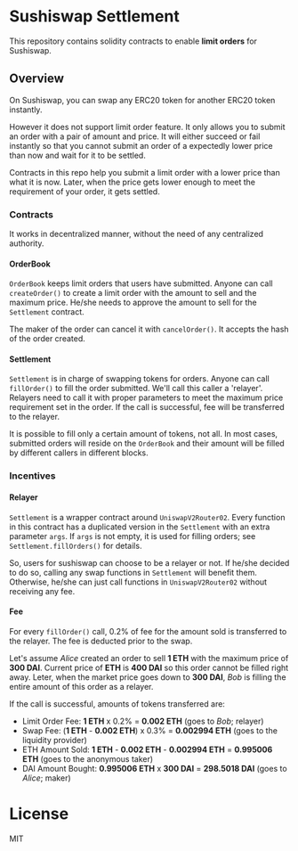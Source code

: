 # Sushiswap Settlement

This repository contains solidity contracts to enable **limit orders** for Sushiswap.

## Overview

On Sushiswap, you can swap any ERC20 token for another ERC20 token instantly.

However it does not support limit order feature. It only allows you to submit an order with a pair of amount and price. It will either succeed or fail instantly so that you cannot submit an order of a expectedly lower price than now and wait for it to be settled.

Contracts in this repo help you submit a limit order with a lower price than what it is now. Later, when the price gets lower enough to meet the requirement of your order, it gets settled.


### Contracts
It works in decentralized manner, without the need of any centralized authority.

#### OrderBook
`OrderBook` keeps limit orders that users have submitted. Anyone can call `createOrder()` to create a limit order with the amount to sell and the maximum price. He/she needs to approve the amount to sell for the `Settlement` contract.

The maker of the order can cancel it with `cancelOrder()`. It accepts the hash of the order created.

#### Settlement
`Settlement` is in charge of swapping tokens for orders. Anyone can call `fillOrder()` to fill the order submitted. We'll call this caller a 'relayer'. Relayers need to call it with proper parameters to meet the maximum price requirement set in the order. If the call is successful, fee will be transferred to the relayer.

It is possible to fill only a certain amount of tokens, not all. In most cases, submitted orders will reside on the `OrderBook` and their amount will be filled by different callers in different blocks.

### Incentives
#### Relayer
`Settlement` is a wrapper contract around `UniswapV2Router02`. Every function in this contract has a duplicated version in the `Settlement` with an extra parameter `args`. If `args` is not empty, it is used for filling orders; see `Settlement.fillOrders()` for details.

So, users for sushiswap can choose to be a relayer or not. If he/she decided to do so, calling any swap functions in `Settlement` will benefit them. Otherwise, he/she can just call functions in `UniswapV2Router02` without receiving any fee.
 
#### Fee
For every `fillOrder()` call, 0.2% of fee for the amount sold is transferred to the relayer. The fee is deducted prior to the swap.

Let's assume *Alice* created an order to sell **1 ETH** with the maximum price of **300 DAI**. Current price of **ETH** is **400 DAI** so this order cannot be filled right away. Leter, when the market price goes down to **300 DAI**, *Bob* is filling the entire amount of this order as a relayer.

If the call is successful, amounts of tokens transferred are:
* Limit Order Fee: **1 ETH** x 0.2% = **0.002 ETH** (goes to *Bob*; relayer)
* Swap Fee: (**1 ETH** - **0.002 ETH**) x 0.3% = **0.002994 ETH** (goes to the liquidity provider)
* ETH Amount Sold: **1 ETH** - **0.002 ETH** - **0.002994 ETH** = **0.995006 ETH** (goes to the anonymous taker)
* DAI Amount Bought: **0.995006 ETH** x **300 DAI** = **298.5018 DAI** (goes to *Alice*; maker)

# License
MIT
